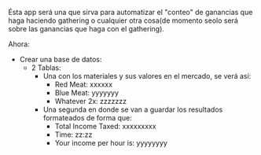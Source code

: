 Ésta app será una que sirva para automatizar el "conteo" de ganancias que haga haciendo gathering o cualquier otra cosa(de momento seolo será sobre las ganancias que haga con el gathering).

Ahora: 
- Crear una base de datos: 
    - 2 Tablas: 
        - Una con los materiales y sus valores en el mercado, se verá así:
            - Red Meat: xxxxxx
            - Blue Meat: yyyyyyy
            - Whatever 2x: zzzzzzz
        - Una segunda en donde se van a guardar los resultados formateados de forma que: 
            - Total Income Taxed:  xxxxxxxxx
            - Time: zz:zz
            - Your income per hour is:  yyyyyyyy  

